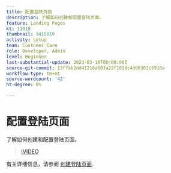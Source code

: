 ```yaml
---
title: 配置登陆页面
description: 了解如何创建和配置登陆页面。
feature: Landing Pages
kt: 11918
thumbnail: 3415819
activity: setup
team: Customer Care
role: Developer, Admin
level: Beginner
last-substantial-update: 2023-03-10T00:00:00Z
source-git-commit: 13f7ab2dd41216a603a22f181dc4d06302c5918a
workflow-type: tm+mt
source-wordcount: '42'
ht-degree: 0%

---
```


# 配置登陆页面

了解如何创建和配置登陆页面。

>[!VIDEO](https://video.tv.adobe.com/v/3415819/?quality=12&learn=on)

有关详细信息，请参阅 [创建登陆页面](https://experienceleague.adobe.com/docs/campaign-classic/using/designing-content/editing-html-content/creating-a-landing-page.html).
